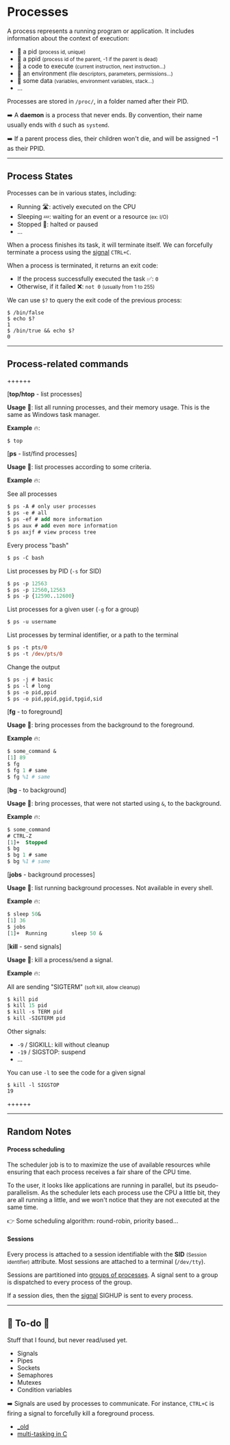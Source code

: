 # Processes

<div class="row row-cols-md-2"><div>

A process represents a running program or application. It includes information about the context of execution:

* 🔑 a pid <small>(process id, unique)</small>
* 💍 a ppid <small>(process id of the parent, -1 if the parent is dead)</small>
* 📄 a code to execute <small>(current instruction, next instruction...)</small>
* 🪸 an environment <small>(file descriptors, parameters, permissions...)</small>
* 🧪 some data <small>(variables, environment variables, stack...)</small>
* ...

Processes are stored in `/proc/`, in a folder named after their PID.
</div><div>

➡️ A **daemon** is a process that never ends. By convention, their name usually ends with `d` such as `systemd`.

➡️ If a parent process dies, their children won't die, and will be assigned $-1$ as their PPID.
</div></div>

<hr class="sep-both">

## Process States

<div class="row row-cols-md-2"><div>

Processes can be in various states, including:

* Running 🛣️: actively executed on the CPU 
* Sleeping 💤: waiting for an event or a resource <small>(ex: I/O)</small>
* Stopped 🤖: halted or paused
* ...

When a process finishes its task, it will terminate itself. We can forcefully terminate a process using the [signal](#signal) `CTRL+C`.
</div><div>

When a process is terminated, it returns an exit code:

* If the process successfully executed the task ✅: `0`
* Otherwise, if it failed ❌: `not 0` <small>(usually from 1 to 255)</small>

We can use `$?` to query the exit code of the previous process:

```shell!
$ /bin/false
$ echo $?
1
$ /bin/true && echo $?
0
```
</div></div>

<hr class="sep-both">

## Process-related commands

++++++

[**top/htop** - list processes]

<div class="row row-cols-md-2"><div>

**Usage** 🐚: list all running processes, and their memory usage. This is the same as Windows task manager.

**Example** 🔥:

```ps
$ top
```
</div></div>

[**ps** - list/find processes]

<div class="row row-cols-md-2"><div>

**Usage** 🐚: list processes according to some criteria.

**Example** 🔥:

See all processes

```ps
$ ps -A # only user processes
$ ps -e # all
$ ps -ef # add more information
$ ps aux # add even more information
$ ps axjf # view process tree
```

Every process "bash"

```ps
$ ps -C bash
```

List processes by PID (`-s` for SID)

```ps
$ ps -p 12563
$ ps -p 12560,12563
$ ps -p {12590..12600}
```
</div><div>


List processes for a given user (`-g` for a group)

```ps
$ ps -u username
```

List processes by terminal identifier, or a path to the terminal

```ps
$ ps -t pts/0
$ ps -t /dev/pts/0
```

Change the output

```ps
$ ps -j # basic
$ ps -l # long
$ ps -o pid,ppid
$ ps -o pid,ppid,pgid,tpgid,sid
```
</div></div>

[**fg** - to foreground]

<div class="row row-cols-md-2"><div>

**Usage** 🐚: bring processes from the background to the foreground.

**Example** 🔥:

```ps
$ some_command &
[1] 89
$ fg
$ fg 1 # same
$ fg %1 # same
```
</div></div>

[**bg** - to background]

<div class="row row-cols-md-2"><div>

**Usage** 🐚: bring processes, that were not started using `&`, to the background.

**Example** 🔥:

```ps
$ some_command
# CTRL-Z
[1]+  Stopped
$ bg
$ bg 1 # same
$ bg %1 # same
```
</div></div>

[**jobs** - background processes]

<div class="row row-cols-md-2"><div>

**Usage** 🐚: list running background processes. Not available in every shell.

**Example** 🔥:

```ps
$ sleep 50&
[1] 36
$ jobs
[1]+  Running        sleep 50 &
```
</div></div>

[**kill** - send signals]

<div class="row row-cols-md-2"><div>

**Usage** 🐚: kill a process/send a signal.

**Example** 🔥:

All are sending "SIGTERM" <small>(soft kill, allow cleanup)</small>

```ps
$ kill pid
$ kill 15 pid
$ kill -s TERM pid
$ kill -SIGTERM pid
```
</div><div>

Other signals:

* `-9` / SIGKILL: kill without cleanup
* `-19` / SIGSTOP: suspend
* ...

You can use `-l` to see the code for a given signal

```shell!
$ kill -l SIGSTOP
19
```
</div></div>

++++++

<hr class="sep-both">

## Random Notes

<div class="row row-cols-md-2"><div>

#### Process scheduling

The scheduler job is to to maximize the use of available resources while ensuring that each process receives a fair share of the CPU time.

To the user, it looks like applications are running in parallel, but its pseudo-parallelism. As the scheduler lets each process use the CPU a little bit, they are all running a little, and we won't notice that they are not executed at the same time.

👉 Some scheduling algorithm: round-robin, priority based...
</div><div>

#### Sessions

Every process is attached to a session identifiable with the **SID** <small>(Session identifier)</small> attribute. Most sessions are attached to a terminal (`/dev/tty`).

Sessions are partitioned into [groups of processes](https://en.wikipedia.org/wiki/Process_group). A signal sent to a group is dispatched to every process of the group.

If a session dies, then the [signal](#signal) SIGHUP is sent to every process.
</div></div>

<hr class="sep-both">

## 👻 To-do 👻

Stuff that I found, but never read/used yet.

<div class="row row-cols-md-2"><div>

* Signals
* Pipes
* Sockets
* Semaphores
* Mutexes
* Condition variables

➡️ Signals are used by processes to communicate. For instance, `CTRL+C` is firing a signal to forcefully kill a foreground process.
</div><div>

* [_old](_old.md)
* [multi-tasking in C](/programming-languages/low-level/c/multitasking)
</div></div>